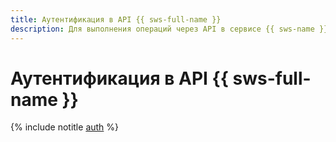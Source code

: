```yaml
---
title: Аутентификация в API {{ sws-full-name }}
description: Для выполнения операций через API в сервисе {{ sws-name }} необходимо получить IAM-токен для своего аккаунта.
---
```


# Аутентификация в API {{ sws-full-name }}

{% include notitle [auth](../../_includes/authentication.md) %}
